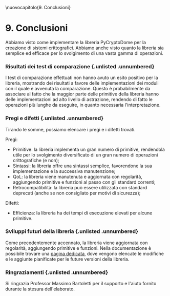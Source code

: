 \nuovocapitolo{9. Conclusioni}

# 9. Conclusioni
Abbiamo visto come implementare la libreria PyCryptoDome per la creazione di sistemi crittografici.
Abbiamo anche visto quanto la libreria sia semplice ed efficace per lo svolgimento di una vasta gamma di operazioni.

### Risultati dei test di comparazione {.unlisted .unnumbered}
I test di comparazione effettuati non hanno avuto un esito positivo per la libreria, mostrando dei risultati a favore delle implementazioni dei moduli con il quale è avvenuta la comparazione.
Questo è probabilmente da associare al fatto che la maggior parte delle primitive della libreria hanno delle implementazioni ad alto livello di astrazione, rendendo di fatto le operazioni più lunghe da eseguire, in quanto necessaria l'interpretazione.

### Pregi e difetti {.unlisted .unnumbered}
Tirando le somme, possiamo elencare i pregi e i difetti trovati.

Pregi:

- Primitive: la libreria implementa un gran numero di primitive, rendendola utile per lo svolgimento diversificato di un gran numero di operazioni crittografiche (e non);
- Sintassi: la libreria offre una sintassi semplice, favorendone la sua implementazione e la successiva manutenzione;
- QoL: la libreria viene manutenuta e aggiornata con regolarità, aggiungendo primitive e funzioni al passo con gli standard correnti;
- Retrocompatibilità: la libreria può essere utilizzata con standard deprecati (anche se non consigliato per motivi di sicurezza);

Difetti:

- Efficienza: la libreria ha dei tempi di esecuzione elevati per alcune primitive.

### Sviluppi futuri della libreria {.unlisted .unnumbered}
Come precedentemente accennato, la libreria viene aggiornata con regolarità, aggiungendo primitive e funzioni. Nella documentazione è possibile trovare una [pagina dedicata](https://pycryptodome.readthedocs.io/en/latest/src/future.html), dove vengono elencate le modifiche e le aggiunte pianificate per le future versioni della libreria.

### Ringraziamenti {.unlisted .unnumbered}
Si ringrazia Professor Massimo Bartoletti per il supporto e l'aiuto fornito durante la stesura dell'elaborato.
